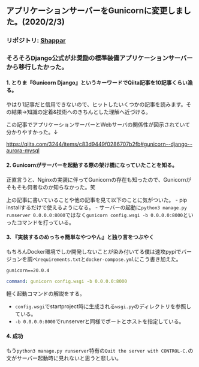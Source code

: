 ## アプリケーションサーバーをGunicornに変更しました。(2020/2/3)
### リポジトリ: [Shappar](https://github.com/Hirochon/Shappar)

### そろそろDjango公式が非奨励の標準装備アプリケーションサーバーから移行したかった。
#### 1. とりま『Gunicorn Django』というキーワードでQiita記事を10記事くらい漁る。

やはり1記事だと信用できないので、ヒットしたいくつかの記事を読みます。その結果→知識の定着&技術へのきちんとした理解へ近づける。

この記事でアプリケーションサーバーとWebサーバの関係性が図示されていて分かりやすかった。↓

https://qiita.com/3244/items/c83d9449f0286707b2fb#gunicorn--django--aurora-mysql

#### 2. Gunicornがサーバーを起動する際の架け橋になっていたことを知る。

正直言うと、Nginxの実装に伴ってGunicornの存在も知ったので、Gunicornがそもそも何者なのか知らなかった。笑

上の記事に書いていることや他の記事を見て以下のことに気がついた。
    - pip installするだけで使えるようになる。
    - サーバーの起動に`python3 manage.py runserver 0.0.0.0:8000`ではなく`gunicorn config.wsgi -b 0.0.0.0:8000`といったコマンドを打っている。

#### 3. 『実装するのめっちゃ簡単なやつやん』と独り言をつぶやく

もちろんDocker環境でしか開発しないことが染み付いてる僕は速攻pypiでバージョンを調べ`requirements.txt`と`docker-compose.yml`にこう書き加えた。

```text:requirements.txt
gunicorn==20.0.4
```

```yaml:docker-compose.yml
command: gunicorn config.wsgi -b 0.0.0.0:8000
```

軽く起動コマンドの解説をする。
- `config.wsgi`でstartproject時に生成される`wsgi.py`のディレクトリを参照している。
- `-b 0.0.0.0:8000`でrunserverと同様でポートとホストを指定している。


#### 4. 成功

もう`python3 manage.py runserver`特有の`Quit the server with CONTROL-C.`の文がサーバー起動時に見れないと思うと悲しい。

